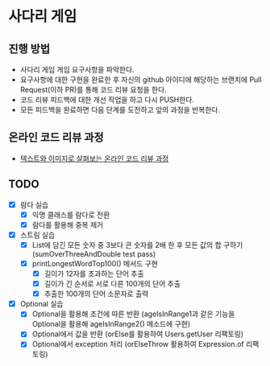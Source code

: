 # 사다리 게임
## 진행 방법
* 사다리 게임 게임 요구사항을 파악한다.
* 요구사항에 대한 구현을 완료한 후 자신의 github 아이디에 해당하는 브랜치에 Pull Request(이하 PR)를 통해 코드 리뷰 요청을 한다.
* 코드 리뷰 피드백에 대한 개선 작업을 하고 다시 PUSH한다.
* 모든 피드백을 완료하면 다음 단계를 도전하고 앞의 과정을 반복한다.

## 온라인 코드 리뷰 과정
* [텍스트와 이미지로 살펴보는 온라인 코드 리뷰 과정](https://github.com/nextstep-step/nextstep-docs/tree/master/codereview)

## TODO
- [x] 람다 실습
  - [x] 익명 클래스를 람다로 전환
  - [x] 람다를 활용해 중복 제거
- [x] 스트림 실습
  - [x] List에 담긴 모든 숫자 중 3보다 큰 숫자를 2배 한 후 모든 값의 합 구하기 (sumOverThreeAndDouble test pass)
  - [x] printLongestWordTop100() 메서드 구현
    - [x] 길이가 12자를 초과하는 단어 추출
    - [x] 길이가 긴 순서로 서로 다른 100개의 단어 추출
    - [x] 추출한 100개의 단어 소문자로 출력
- [x] Optional 실습
  - [x] Optional을 활용해 조건에 따른 반환 (ageIsInRange1과 같은 기능을 Optional을 활용해 ageIsInRange2() 메소드에 구현)
  - [x] Optional에서 값을 반환 (orElse를 활용하여 Users.getUser 리팩토링)
  - [x] Optional에서 exception 처리 (orElseThrow 활용하여 Expression.of 리팩토링)